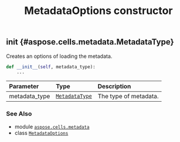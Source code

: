 ﻿---
title: MetadataOptions constructor
second_title: Aspose.Cells for Python via .NET API References
description: 
type: docs
weight: 10
url: /aspose.cells.metadata/metadataoptions/__init__/
is_root: false
---

## __init__ {#aspose.cells.metadata.MetadataType}

Creates an options of loading the metadata.



```python
def __init__(self, metadata_type):
    ...
```


| Parameter | Type | Description |
| :- | :- | :- |
| metadata_type | [`MetadataType`](/cells/python-net/aspose.cells.metadata/metadatatype) | The type of metadata. |



### See Also
* module [`aspose.cells.metadata`](../../)
* class [`MetadataOptions`](/cells/python-net/aspose.cells.metadata/metadataoptions)
